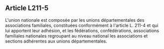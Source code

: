 ## Article L211-5

L'union nationale est composée par les unions départementales des associations familiales, constituées
conformément à l'article L. 211-4 et qui lui apportent leur adhésion, et les fédérations, confédérations,
associations familiales nationales regroupant au niveau national les associations et sections adhérentes aux
unions départementales.

